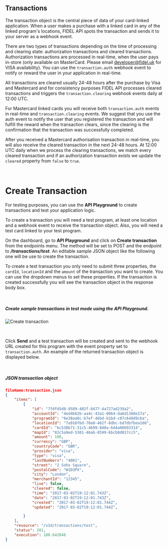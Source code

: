 ## Transactions
The transaction object is the central piece of data of your card-linked application. When a user makes a purchase with a linked card in any of the linked program's locations, FIDEL API spots the transaction and sends it to your server as a webhook event.

There are two types of transactions depending on the time of processing and clearing state: authorization transactions and cleared transactions. Authorization transactions are processed in real-time, when the user pays in-store (only available on MasterCard. Please email [developer@fidel.uk](mailto:developer@fidel.uk) for VISA availability). You can use the `transaction.auth` webhook event to notify or reward the user in your application in real-time.

All transactions are cleared usually 24-48 hours after the purchase by Visa and Mastercard and for consistency purposes FIDEL API processes cleared transactions and triggers the `transaction.clearing` webhook events daily at 12:00 UTC.

For Mastercard linked cards you will receive both `transaction.auth` events in real-time and `transaction.clearing` events. We suggest that you use the auth event to notify the user that you registered the transaction and will fulfill the reward when the transaction clears, since the clearing is the confirmation that the transaction was successfully completed.

After you received a Mastercard authorisation transaction in real-time, you will also receive the cleared transaction in the next 24-48 hours. At 12:00 UTC daily when we process the clearing transactions, we match every cleared transaction and if an authorization transaction exists we update the `cleared` property from `false` to `true`.

<br/>

# Create Transaction

For testing purposes, you can use the **API Playground** to create transactions and test your application logic.

To create a transaction you will need a test program, at least one location and a webhook event to receive the transaction object. Also, you will need a test card linked to your test program.

On the dashboard, go to **API Playground** and click on **Create transaction** from the endpoints menu. The method will be set to POST and the endpoint to **_/transactions/test_**. An editable sample JSON object like the following one will be use to create the transaction.

To create a test transaction you only need to submit three properties, the `cardId`, `locationId` and the `amount` of the transaction you want to create. You can use the dropdown menus to set these properties. If the transaction is created successfully you will see the transaction object in the response body box.

<br/>

<h5>Create sample transactions in test mode using the API Playground.</h5>

![Create transaction](https://docs.fidel.uk/assets/images/create-transaction.png "Create transaction")

<br/>

Click **Send** and a test transaction will be created and sent to the webhook URL created for this program with the event property set to `transaction.auth`. An example of the returned transaction object is displayed below.

<br/>

<h5>JSON transaction object</h5>

```json
fileName:transaction.json
{
    "items": [
        {
            "id": "7fdfd5d8-9589-402f-8477-4a727ad239a2",
            "accountId": "4ed4b62b-aa4c-43a1-8064-da6d1368e17a",
            "programId": "6e38aa0c-b7ef-46bd-b1bd-c07c648d9cba",
            "locationId": "7a916fbd-70a0-462f-8dbc-bd7dbfbea160",
            "cardId": "bc538b71-31c5-4699-840a-6d4a08693314",
            "mapId": "82c5a9ed-5301-46ab-8599-6bcb0d017cc5",
            "amount": 100,
            "currency": "GBP",
            "countryCode": "GBR",
            "provider": "visa",
            "type": "visa",
            "lastNumbers": "4001",
            "street": "2 Soho Square",
            "postalCode": "W1D3PX",
            "city": "London",
            "merchantId": "12345",
            "live": false,
            "cleared": false,
            "time": "2017-03-02T19:12:01.743Z",
            "date": "2017-03-02T19:12:01.743Z",
            "created": "2017-03-02T19:12:01.744Z",
            "updated": "2017-03-02T19:12:01.744Z",

        }
    ],
    "resource": "/v1d/transactions/test",
    "status": 201,
    "execution": 180.642048
}
```
